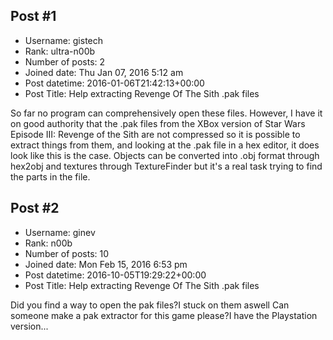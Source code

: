 ## Post #1
- Username: gistech
- Rank: ultra-n00b
- Number of posts: 2
- Joined date: Thu Jan 07, 2016 5:12 am
- Post datetime: 2016-01-06T21:42:13+00:00
- Post Title: Help extracting Revenge Of The Sith .pak files

So far no program can comprehensively open these files. However, I have it on good authority that the .pak files from the XBox version of Star Wars Episode III: Revenge of the Sith are not compressed so it is possible to extract things from them, and looking at the .pak file in a hex editor, it does look like this is the case. Objects can be converted into .obj format through hex2obj and textures through TextureFinder but it's a real task trying to find the parts in the file.
## Post #2
- Username: ginev
- Rank: n00b
- Number of posts: 10
- Joined date: Mon Feb 15, 2016 6:53 pm
- Post datetime: 2016-10-05T19:29:22+00:00
- Post Title: Help extracting Revenge Of The Sith .pak files

Did you find a way to open the pak files?I stuck on them aswell 
Can someone make a pak extractor for this game please?I have the Playstation version...
